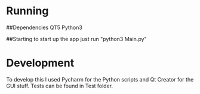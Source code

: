 # Running
##Dependencies
QT5
Python3

##Starting
to start up the app just run "python3 Main.py"

# Development

To develop this I used Pycharm for the Python scripts and Qt Creator for the GUI stuff.
Tests can be found in Test folder.